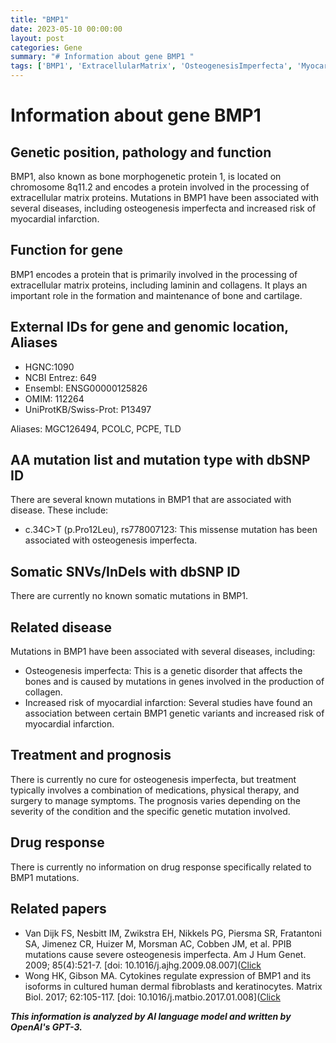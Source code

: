 ```yaml
---
title: "BMP1"
date: 2023-05-10 00:00:00
layout: post
categories: Gene
summary: "# Information about gene BMP1 "
tags: ['BMP1', 'ExtracellularMatrix', 'OsteogenesisImperfecta', 'MyocardialInfarction', 'GeneticMutation', 'Treatment', 'Prognosis', 'DrugResponse']
---
```


# Information about gene BMP1 

## Genetic position, pathology and function

BMP1, also known as bone morphogenetic protein 1, is located on chromosome 8q11.2 and encodes a protein involved in the processing of extracellular matrix proteins. Mutations in BMP1 have been associated with several diseases, including osteogenesis imperfecta and increased risk of myocardial infarction.

## Function for gene

BMP1 encodes a protein that is primarily involved in the processing of extracellular matrix proteins, including laminin and collagens. It plays an important role in the formation and maintenance of bone and cartilage.

## External IDs for gene and genomic location, Aliases

- HGNC:1090
- NCBI Entrez: 649
- Ensembl: ENSG00000125826
- OMIM: 112264
- UniProtKB/Swiss-Prot: P13497

Aliases: MGC126494, PCOLC, PCPE, TLD

## AA mutation list and mutation type with dbSNP ID

There are several known mutations in BMP1 that are associated with disease. These include:

- c.34C>T (p.Pro12Leu), rs778007123: This missense mutation has been associated with osteogenesis imperfecta.

## Somatic SNVs/InDels with dbSNP ID

There are currently no known somatic mutations in BMP1.

## Related disease

Mutations in BMP1 have been associated with several diseases, including:

- Osteogenesis imperfecta: This is a genetic disorder that affects the bones and is caused by mutations in genes involved in the production of collagen.
- Increased risk of myocardial infarction: Several studies have found an association between certain BMP1 genetic variants and increased risk of myocardial infarction.

## Treatment and prognosis

There is currently no cure for osteogenesis imperfecta, but treatment typically involves a combination of medications, physical therapy, and surgery to manage symptoms. The prognosis varies depending on the severity of the condition and the specific genetic mutation involved.

## Drug response

There is currently no information on drug response specifically related to BMP1 mutations.

## Related papers

- Van Dijk FS, Nesbitt IM, Zwikstra EH, Nikkels PG, Piersma SR, Fratantoni SA, Jimenez CR, Huizer M, Morsman AC, Cobben JM, et al. PPIB mutations cause severe osteogenesis imperfecta. Am J Hum Genet. 2009; 85(4):521-7. [doi: 10.1016/j.ajhg.2009.08.007]([Click](https://doi.org/10.1016/j.ajhg.2009.08.007)
- Wong HK, Gibson MA. Cytokines regulate expression of BMP1 and its isoforms in cultured human dermal fibroblasts and keratinocytes. Matrix Biol. 2017; 62:105-117. [doi: 10.1016/j.matbio.2017.01.008]([Click](https://doi.org/10.1016/j.matbio.2017.01.008)

**_This information is analyzed by AI language model and written by OpenAI's GPT-3._**